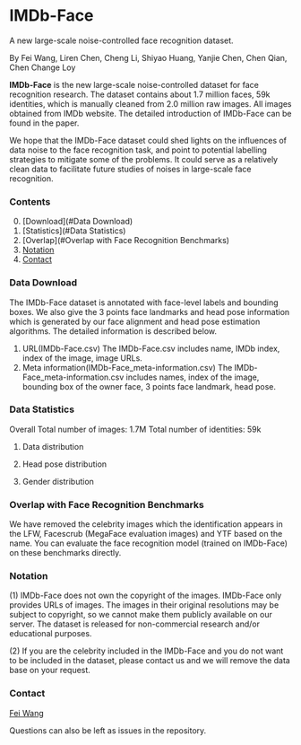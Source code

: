 # IMDb-Face
A new large-scale noise-controlled face recognition dataset.

By Fei Wang, Liren Chen, Cheng Li, Shiyao Huang, Yanjie Chen, Chen Qian, Chen Change Loy

**IMDb-Face** is the new large-scale noise-controlled dataset for face recognition research. The dataset contains about 1.7 million faces, 59k identities, which is manually cleaned from 2.0 million raw images. All images obtained from IMDb website. The detailed introduction of IMDb-Face can be found in the paper.

We hope that the IMDb-Face dataset could shed lights on the influences of data noise to the face recognition task, and point to potential labelling strategies to mitigate some of the problems. It could serve as a relatively clean data to facilitate future studies of noises in large-scale face recognition.

### Contents
0. [Download](#Data Download)
0. [Statistics](#Data Statistics)
0. [Overlap](#Overlap with Face Recognition Benchmarks)
0. [Notation](#Notation)
0. [Contact](#Contact)

### Data Download
The IMDb-Face dataset is annotated with face-level labels and bounding boxes. We also give the 3 points face landmarks and head pose information which is generated by our face alignment and head pose estimation algorithms. The detailed information is described below.
1. URL(IMDb-Face.csv)
The IMDb-Face.csv includes name, IMDb index, index of the image, image URLs.
2. Meta information(IMDb-Face_meta-information.csv)
The IMDb-Face_meta-information.csv includes names, index of the image, bounding box of the owner face, 3 points face landmark, head pose.

### Data Statistics
Overall
Total number of images: 1.7M
Total number of identities: 59k
1. Data distribution

2. Head pose distribution

3. Gender distribution

### Overlap with Face Recognition Benchmarks
We have removed the celebrity images which the identification appears in the LFW, Facescrub (MegaFace evaluation images) and YTF based on the name. You can evaluate the face recognition model (trained on IMDb-Face) on these benchmarks directly. 

### Notation
(1) IMDb-Face does not own the copyright of the images. IMDb-Face only provides URLs of images. The images in their original resolutions may be subject to copyright, so we cannot make them publicly available on our server. The dataset is released for non-commercial research and/or educational purposes. 

(2) If you are the celebrity included in the IMDb-Face and you do not want to be included in the dataset, please contact us and we will remove the data base on your request.

### Contact
[Fei Wang](wangfei@sensetime.com)

  Questions can also be left as issues in the repository. 
